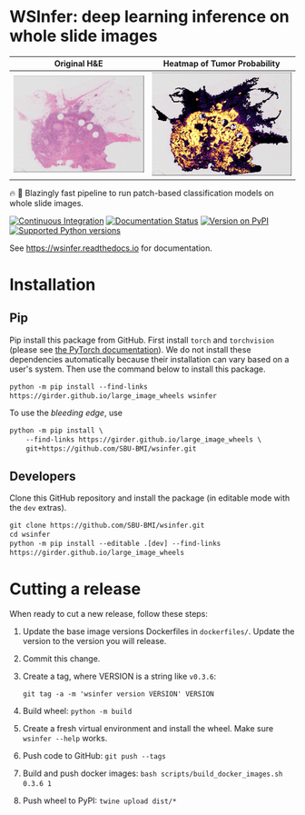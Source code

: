 # WSInfer: deep learning inference on whole slide images

Original H&E                        |  Heatmap of Tumor Probability
:----------------------------------:|:-----------------------------------:
![](docs/images/brca-tissue.png)  | ![](docs/images/brca-heatmap.png)

🔥 🚀 Blazingly fast pipeline to run patch-based classification models on whole slide images.

[![Continuous Integration](https://github.com/SBU-BMI/wsinfer/actions/workflows/ci.yml/badge.svg)](https://github.com/SBU-BMI/wsinfer/actions/workflows/ci.yml)
[![Documentation Status](https://readthedocs.org/projects/wsinfer/badge/?version=latest)](https://wsinfer.readthedocs.io/en/latest/?badge=latest)
[![Version on PyPI](https://img.shields.io/pypi/v/wsinfer.svg)](https://pypi.org/project/wsinfer/)
[![Supported Python versions](https://img.shields.io/pypi/pyversions/wsinfer)](https://pypi.org/project/wsinfer/)

See https://wsinfer.readthedocs.io for documentation.

# Installation

## Pip

Pip install this package from GitHub. First install `torch` and `torchvision`
(please see [the PyTorch documentation](https://pytorch.org/get-started/locally/)).
We do not install these dependencies automatically because their installation can vary based
on a user's system. Then use the command below to install this package.

```
python -m pip install --find-links https://girder.github.io/large_image_wheels wsinfer
```

To use the _bleeding edge_, use

```
python -m pip install \
    --find-links https://girder.github.io/large_image_wheels \
    git+https://github.com/SBU-BMI/wsinfer.git
```

## Developers

Clone this GitHub repository and install the package (in editable mode with the `dev` extras).

```
git clone https://github.com/SBU-BMI/wsinfer.git
cd wsinfer
python -m pip install --editable .[dev] --find-links https://girder.github.io/large_image_wheels
```

# Cutting a release

When ready to cut a new release, follow these steps:

1. Update the base image versions Dockerfiles in `dockerfiles/`. Update the version to
the version you will release.
2. Commit this change.
3. Create a tag, where VERSION is a string like `v0.3.6`:

    ```
    git tag -a -m 'wsinfer version VERSION' VERSION
    ```

4. Build wheel: `python -m build`
5. Create a fresh virtual environment and install the wheel. Make sure `wsinfer --help` works.
6. Push code to GitHub: `git push --tags`
6. Build and push docker images: `bash scripts/build_docker_images.sh 0.3.6 1`
7. Push wheel to PyPI: `twine upload dist/*`
